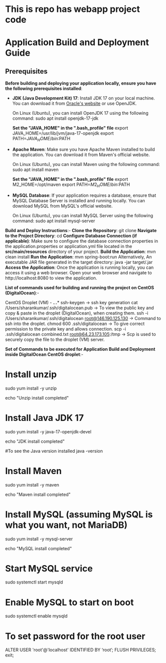 # This is repo has webapp project code

# Application Build and Deployment Guide

## Prerequisites

**Before building and deploying your application locally, ensure you have the following prerequisites installed**:

- **JDK (Java Development Kit) 17**: Install JDK 17 on your local machine. You can download it from [Oracle's website](https://www.oracle.com/java/technologies/javase-jdk17-downloads.html) or use OpenJDK.

  On Linux (Ubuntu), you can install OpenJDK 17 using the following command:
  sudo apt install openjdk-17-jdk

  **Set the "JAVA_HOME" in the ".bash_profile" file**
	  export JAVA_HOME=/usr/lib/jvm/java-17-openjdk
	  export PATH=$JAVA_HOME/bin:$PATH

- **Apache Maven**: Make sure you have Apache Maven installed to build the application. You can download it from Maven's official website.

	On Linux (Ubuntu), you can install Maven using the following command:
	sudo apt install maven

	**Set the "JAVA_HOME" in the ".bash_profile" file**
		export M2_HOME=/opt/maven
		export PATH=$M2_HOME/bin:$PATH

- **MySQL Database**: If your application requires a database, ensure that MySQL Database Server is installed and running locally. You can download MySQL from MySQL's official website.

	On Linux (Ubuntu), you can install MySQL Server using the following command:
	sudo apt install mysql-server

**Build and Deploy Instructions**:-
	**Clone the Repository**:  git clone <repository-url>
	**Navigate to the Project Directory**: cd <project-directory>
	**Configure Database Connection (if applicable)**: Make sure to configure the database connection properties in the application.properties or application.yml file located in the **src/main/resources** directory of your project.
	**Build the Application**: mvn clean install
	**Run the Application**: mvn spring-boot:run
		Alternatively, An executable JAR file generated in the target directory:  java -jar target/<your-application>.jar
	**Access the Application**: Once the application is running locally, you can access it using a web browser. Open your web browser and navigate to http://localhost:8080 to view the application.
	

**List of commands used for building and running the project on CentOS (DigitalOcean)**:-

CentOS Droplet (VM) -    **.***.***.***
ssh-keygen	-> ssh key generation
cat /Users/sharankumar/.ssh/digitalocean.pub  -> To view the public key and copy & paste in the droplet (DigitalOcean), when creating them.
ssh -i /Users/sharankumar/.ssh/digitalocean root@146.190.125.130 	-> Command to ssh into the droplet.
chmod 600 .ssh/digitalocean    -> To give correct permission to the private key and allows connection.
scp -i .ssh/digitalocean combined.txt root@64.23.173.105:/tmp    -> Scp is used to securely copy the file to the droplet (VM) server.

**Set of Commands to be executed for Application Build and Deployment inside DigitalOcean CentOS droplet**:-

# Install unzip
sudo yum install -y unzip

echo "Unzip install completed"

# Install Java JDK 17
sudo yum install -y java-17-openjdk-devel

echo "JDK install completed"

#To see the Java version installed
java -version

# Install Maven
sudo yum install -y maven

echo "Maven install completed"

# Install MySQL (assuming MySQL is what you want, not MariaDB)
sudo yum install -y mysql-server

echo "MySQL install completed"

# Start MySQL service
sudo systemctl start mysqld

# Enable MySQL to start on boot
sudo systemctl enable mysqld

# To set password for the root user
ALTER USER 'root'@'localhost' IDENTIFIED BY ‘root’;
FLUSH PRIVILEGES;
exit;




